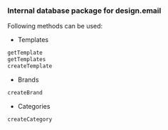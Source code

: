 ### Internal database package for design.email

Following methods can be used: 

- Templates
```bash
getTemplate
getTemplates
createTemplate
```

- Brands
```bash
createBrand
```

- Categories
```bash
createCategory
```
